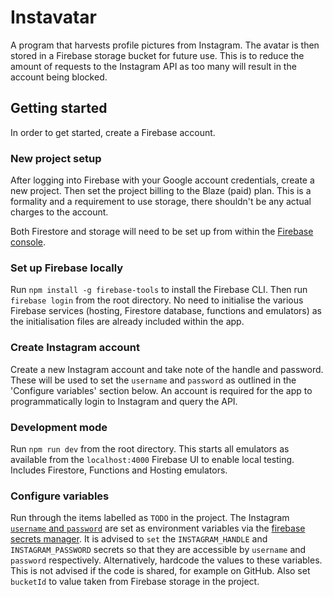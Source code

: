 # Instavatar

A program that harvests profile pictures from Instagram. The avatar is then stored in a Firebase storage bucket for future use. This is to reduce the amount of requests to the Instagram API as too many will result in the account being blocked.


## Getting started

In order to get started, create a Firebase account.

### New project setup

After logging into Firebase with your Google account credentials, create a new project. Then set the project billing to the Blaze (paid) plan. This is a formality and a requirement to use storage, there shouldn't be any actual charges to the account.

Both Firestore and storage will need to be set up from within the [Firebase console](https://console.firebase.google.com).

### Set up Firebase locally

Run `npm install -g firebase-tools` to install the Firebase CLI. Then run `firebase login` from the root directory. No need to initialise the various Firebase services (hosting, Firestore database, functions and emulators) as the initialisation files are already included within the app.

### Create Instagram account

Create a new Instagram account and take note of the handle and password. These will be used to set the `username` and `password` as outlined in the 'Configure variables' section below. An account is required for the app to programmatically login to Instagram and query the API.

### Development mode

Run `npm run dev` from the root directory. This starts all emulators as available from the `localhost:4000` Firebase UI to enable local testing. Includes Firestore, Functions and Hosting emulators.

### Configure variables

Run through the items labelled as `TODO` in the project. The Instagram [`username` and `password`](https://github.com/Isoaxe/instavatar/blob/master/functions/index.mjs#L7) are set as environment variables via the [firebase secrets manager](https://firebase.google.com/docs/functions/config-env#secret-manager). It is advised to `set` the `INSTAGRAM_HANDLE` and `INSTAGRAM_PASSWORD` secrets so that they are accessible by `username` and `password` respectively. Alternatively, hardcode the values to these variables. This is not advised if the code is shared, for example on GitHub. Also set `bucketId` to value taken from Firebase storage in the project.
